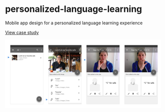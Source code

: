 # personalized-language-learning
Mobile app design for a personalized language learning experience

[View case study](https://www.behance.net/gallery/36855901/Personalized-Language-Learning-UXUI-Case-Study)

![screenshots of mobile application](imageData/cover.png)
